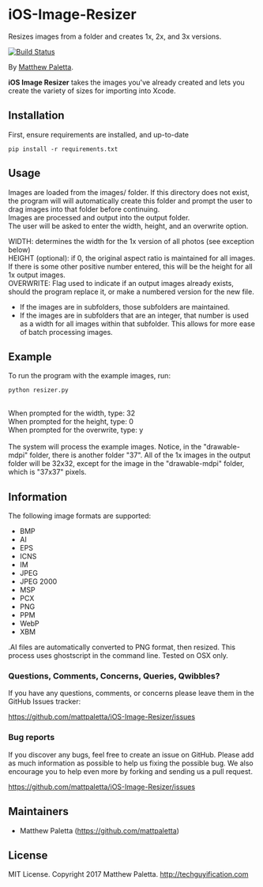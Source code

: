 # iOS-Image-Resizer
Resizes images from a folder and creates 1x, 2x, and 3x versions.

[![Build Status](https://travis-ci.org/mattpaletta/iOS-Image-Resizer.svg?branch=master)](https://travis-ci.org/mattpaletta/iOS-Image-Resizer)

By [Matthew Paletta](http://mrated.ca).

**iOS Image Resizer** takes the images you've already created and lets you create the variety of sizes for importing into Xcode.

## Installation

First, ensure requirements are installed, and up-to-date
```console
pip install -r requirements.txt
```

## Usage
Images are loaded from the images/ folder.  If this directory does not exist, the program will will automatically create this folder and prompt the user to drag images into that folder before continuing.<br />
Images are processed and output into the output folder.<br />
The user will be asked to enter the width, height, and an overwrite option.<br />

WIDTH: determines the width for the 1x version of all photos (see exception below)<br />
HEIGHT (optional): if 0, the original aspect ratio is maintained for all images.  If there is some other positive number entered, this will be the height for all 1x output images.<br />
OVERWRITE: Flag used to indicate if an output images already exists, should the program replace it, or make a numbered version for the new file.<br />

- If the images are in subfolders, those subfolders are maintained.
- If the images are in subfolders that are an integer, that number is used as a width for all images within that subfolder.  This allows for more ease of batch processing images.

## Example
To run the program with the example images, run:
```console
python resizer.py
```
<br />
When prompted for the width, type: 32<br />
When prompted for the height, type: 0<br />
When prompted for the overwrite, type: y<br />
<br />
The system will process the example images.  Notice, in the "drawable-mdpi" folder, there is another folder "37".  All of the 1x images in the output folder will be 32x32, except for the image in the "drawable-mdpi" folder, which is "37x37" pixels.
<br />

## Information

The following image formats are supported:
- BMP
- AI
- EPS
- ICNS
- IM
- JPEG
- JPEG 2000
- MSP
- PCX
- PNG
- PPM
- WebP
- XBM

.AI files are automatically converted to PNG format, then resized.  This process uses ghostscript in the command line.  Tested on OSX only.

### Questions, Comments, Concerns, Queries, Qwibbles?

If you have any questions, comments, or concerns please leave them in the GitHub
Issues tracker:

https://github.com/mattpaletta/iOS-Image-Resizer/issues

### Bug reports

If you discover any bugs, feel free to create an issue on GitHub. Please add as much information as
possible to help us fixing the possible bug. We also encourage you to help even more by forking and
sending us a pull request.

https://github.com/mattpaletta/iOS-Image-Resizer/issues

## Maintainers

* Matthew Paletta (https://github.com/mattpaletta)

## License

MIT License. Copyright 2017 Matthew Paletta. http://techguyification.com
